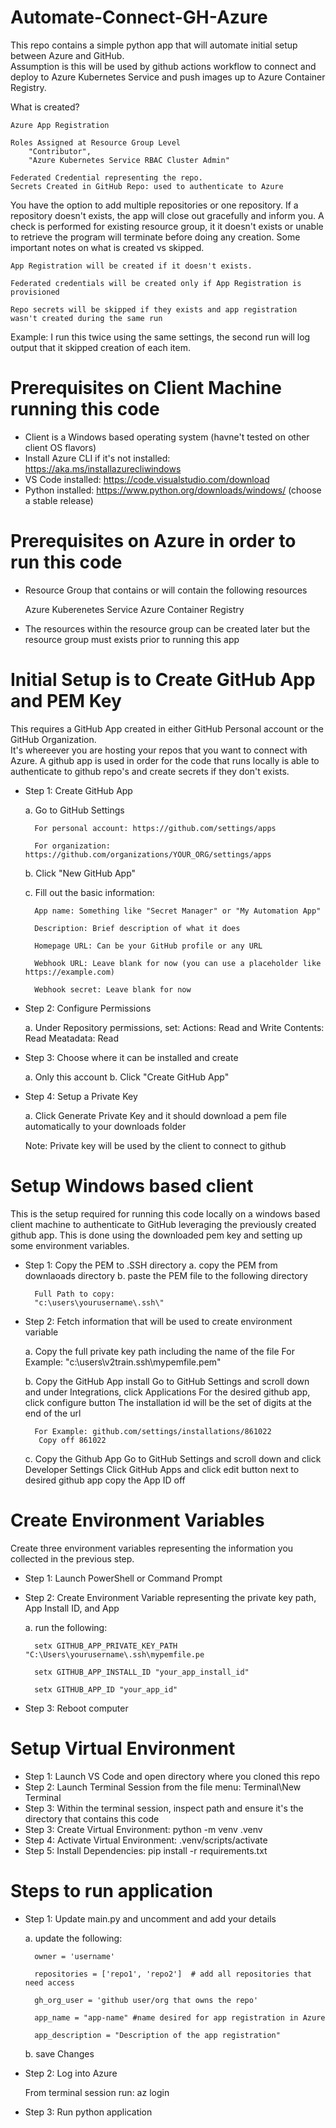 # Automate-Connect-GH-Azure
This repo contains a simple python app that will automate initial setup between Azure and GitHub.  
Assumption is this will be used by github actions workflow to connect and deploy to Azure Kubernetes Service and 
push images up to Azure Container Registry.  

What is created?
    
    Azure App Registration 
    
    Roles Assigned at Resource Group Level
        "Contributor",
        "Azure Kubernetes Service RBAC Cluster Admin" 
        
    Federated Credential representing the repo.
    Secrets Created in GitHub Repo: used to authenticate to Azure

You have the option to add multiple repositories or one repository. If a repository doesn't exists, the app will close out gracefully and inform you.
A check is performed for existing resource group, it it doesn't exists or unable to retrieve the program will terminate before doing any creation.
Some important notes on what is created vs skipped.
    
    App Registration will be created if it doesn't exists.
    
    Federated credentials will be created only if App Registration is provisioned
    
    Repo secrets will be skipped if they exists and app registration wasn't created during the same run

Example: I run this twice using the same settings, the second run will log output that it skipped creation of each item.


# Prerequisites on Client Machine running this code
- Client is a Windows based operating system (havne't tested on other client OS flavors)
- Install Azure CLI if it's not installed:  https://aka.ms/installazurecliwindows
- VS Code installed: https://code.visualstudio.com/download
- Python installed: https://www.python.org/downloads/windows/  (choose a stable release)



# Prerequisites on Azure in order to run this code
- Resource Group that contains or will contain the following resources

    Azure Kuberenetes Service
    Azure Container Registry

- The resources within the resource group can be created later but the resource group must exists prior to running this app


# Initial Setup is to Create GitHub App and PEM Key
This requires a GitHub App created in either GitHub Personal account or the GitHub Organization.  
It's whereever you are hosting your repos that you want to connect with Azure. A github app is used in order for 
the code that runs locally is able to authenticate to github repo's and create secrets if they don't exists.

- Step 1: Create GitHub App

    a. Go to GitHub Settings 
        
        For personal account: https://github.com/settings/apps
        
        For organization: https://github.com/organizations/YOUR_ORG/settings/apps
    

    b. Click "New GitHub App"
    

    c. Fill out the basic information:

        App name: Something like "Secret Manager" or "My Automation App"
        
        Description: Brief description of what it does
        
        Homepage URL: Can be your GitHub profile or any URL
        
        Webhook URL: Leave blank for now (you can use a placeholder like https://example.com)
        
        Webhook secret: Leave blank for now


- Step 2: Configure Permissions

    a. Under Repository permissions, set:
        Actions: Read and Write
        Contents: Read 
        Meatadata: Read

            
- Step 3: Choose where it can be installed and create

    a. Only this account 
    b. Click "Create GitHub App"

- Step 4: Setup a Private Key
        
    a. Click Generate Private Key and it should download a pem file automatically to your downloads folder
    
    Note: Private key will be used by the client to connect to github   


# Setup Windows based client
This is the setup required for running this code locally on a windows based client machine to authenticate to GitHub 
leveraging the previously created github app. This is done using the downloaded pem key and setting up some environment variables.  

- Step 1: Copy the PEM to .SSH directory
    a. copy the PEM from downlaoads directory
    b. paste the PEM file to the following directory
        
        Full Path to copy:
        "c:\users\yourusername\.ssh\"

            
- Step 2: Fetch information that will be used to create environment variable
  
    a. Copy the full private key path including the name of the file
        For Example: "c:\users\v2train\.ssh\mypemfile.pem"
  
    b. Copy the GitHub App install 
         Go to GitHub Settings and scroll down and under Integrations, click Applications
         For the desired github app, click configure button
         The installation id will be the set of digits at the end of the url
        
        For Example: github.com/settings/installations/861022
         Copy off 861022
  
    c. Copy the Github App 
         Go to GitHub Settings and scroll down and click Developer Settings
         Click GitHub Apps and click edit button next to desired github app
         copy the App ID off


# Create Environment Variables 
Create three environment variables representing the information you collected in the previous step.  

- Step 1: Launch PowerShell or Command Prompt
- Step 2: Create Environment Variable representing the private key path, App Install ID, and App 
  
  a. run the following:

        setx GITHUB_APP_PRIVATE_KEY_PATH "C:\Users\yourusername\.ssh\mypemfile.pe
  
        setx GITHUB_APP_INSTALL_ID "your_app_install_id"    
  
        setx GITHUB_APP_ID "your_app_id"

- Step 3: Reboot computer


# Setup Virtual Environment
- Step 1: Launch VS Code and open directory where you cloned this repo
- Step 2: Launch Terminal Session from the file menu: Terminal\New Terminal
- Step 3: Within the terminal session, inspect path and ensure it's the directory that contains this code
- Step 3: Create Virtual Environment: python -m venv .venv
- Step 4: Activate Virtual Environment: .venv/scripts/activate
- Step 5: Install Dependencies:  pip install -r requirements.txt


# Steps to run application
- Step 1: Update main.py and uncomment and add your details

    a. update the following:

        owner = 'username'

        repositories = ['repo1', 'repo2']  # add all repositories that need access

        gh_org_user = 'github user/org that owns the repo'

        app_name = "app-name" #name desired for app registration in Azure

        app_description = "Description of the app registration"

    b. save Changes


- Step 2: Log into Azure
    
    From terminal session run: az login  

- Step 3: Run python application